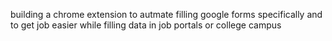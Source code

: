 building a chrome extension to autmate filling google forms specifically and to get job easier while filling data in job portals or college campus
